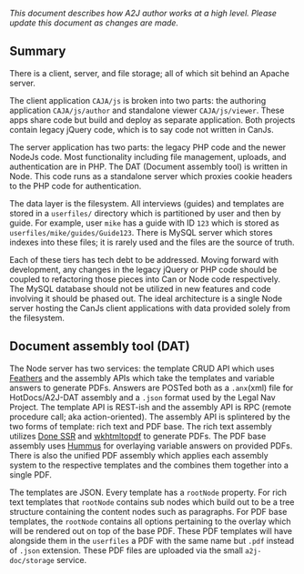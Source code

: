 *This document describes how A2J author works at a high level. Please update this document as changes are made.*

## Summary
There is a client, server, and file storage; all of which sit behind an Apache server.

The client application `CAJA/js` is broken into two parts: the authoring application `CAJA/js/author` and standalone viewer `CAJA/js/viewer`. These apps share code but build and deploy as separate application. Both projects contain legacy jQuery code, which is to say code not written in CanJs.

The server application has two parts: the legacy PHP code and the newer NodeJs code. Most functionality including file management, uploads, and authentication are in PHP. The DAT (Document assembly tool) is written in Node. This code runs as a standalone server which proxies cookie headers to the PHP code for authentication.

The data layer is the filesystem. All interviews (guides) and templates are stored in a `userfiles/` directory which is partitioned by user and then by guide. For example, user `mike` has a guide with ID `123` which is stored as `userfiles/mike/guides/Guide123`. There is MySQL server which stores indexes into these files; it is rarely used and the files are the source of truth.

Each of these tiers has tech debt to be addressed. Moving forward with development, any changes in the legacy jQuery or PHP code should be coupled to refactoring those pieces into Can or Node code respectively. The MySQL database should not be utilized in new features and code involving it should be phased out. The ideal architecture is a single Node server hosting the CanJs client applications with data provided solely from the filesystem.

## Document assembly tool (DAT)
The Node server has two services: the template CRUD API which uses [Feathers](https://feathersjs.com/) and the assembly APIs which take the templates and variable answers to generate PDFs. Answers are POSTed both as a `.anx`(xml) file for HotDocs/A2J-DAT assembly and a `.json` format used by the Legal Nav Project.  The template API is REST-ish and the assembly API is RPC (remote procedure call; aka action-oriented). The assembly API is splintered by the two forms of template: rich text and PDF base. The rich text assembly utilizes [Done SSR](https://github.com/donejs/done-ssr) and [wkhtmltopdf](https://wkhtmltopdf.org/) to generate PDFs. The PDF base assembly uses [Hummus](https://github.com/galkahana/HummusJS) for overlaying variable answers on provided PDFs. There is also the unified PDF assembly which applies each assembly system to the respective templates and the combines them together into a single PDF.

The templates are JSON. Every template has a `rootNode` property. For rich text templates that `rootNode` contains sub nodes which build out to be a tree structure containing the content nodes such as paragraphs. For PDF base templates, the `rootNode` contains all options pertaining to the overlay which will be rendered out on top of the base PDF. These PDF templates will have alongside them in the `userfiles` a PDF with the same name but `.pdf` instead of `.json` extension. These PDF files are uploaded via the small `a2j-doc/storage` service.


